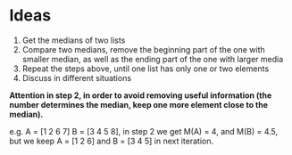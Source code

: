 Ideas
=====

1. Get the medians of two lists
2. Compare two medians, remove the beginning part of the one with smaller median, as well as the ending part of the one with larger media
3. Repeat the steps above, until one list has only one or two elements
4. Discuss in different situations

**Attention in step 2, in order to avoid removing useful information (the number determines the median, keep one more element close to the median).**

e.g. A = [1 2 6 7]  B = [3 4 5 8], in step 2 we get M(A) = 4, and M(B) = 4.5, but we keep A = [1 2 6] and B = [3 4 5] in next iteration.

